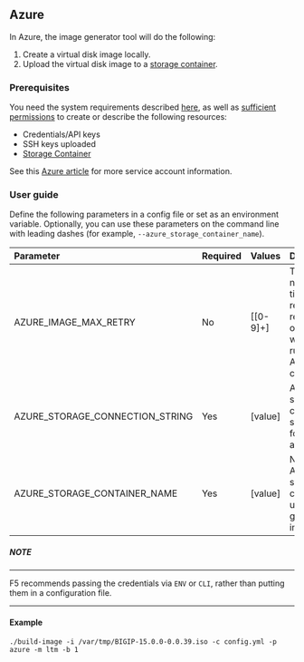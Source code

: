 ## Azure

In Azure, the image generator tool will do the following:

1. Create a virtual disk image locally.
2. Upload the virtual disk image to a [storage container][1].

### Prerequisites

You need the system requirements described [here][3], as well as [sufficient permissions][2] to create or describe the following resources:

* Credentials/API keys
* SSH keys uploaded
* [Storage Container][1]

See this [Azure article][2] for more service account information.


###  User guide

Define the following parameters in a config file or set as an environment variable.  Optionally, you can use these parameters on the command line with leading dashes (for example, `--azure_storage_container_name`).

|Parameter|Required|Values|Description|
|:--------|:-------|:-----|:----------|
|AZURE_IMAGE_MAX_RETRY|No|[[0-9]+]|The number of times to retry image related operations when running Azure commands.|
|AZURE_STORAGE_CONNECTION_STRING|Yes|[value]|Azure storage connection string used for account access.|
|AZURE_STORAGE_CONTAINER_NAME|Yes|[value]|Name of Azure storage container to use for generated images.|

##### NOTE
-----------

F5 recommends passing the credentials via `ENV` or `CLI`, rather than putting them in a configuration file.

-----------------

#### Example

```
./build-image -i /var/tmp/BIGIP-15.0.0-0.0.39.iso -c config.yml -p azure -m ltm -b 1

```
[1]: https://docs.microsoft.com/en-us/rest/api/storageservices/create-container
[2]: https://docs.microsoft.com/en-us/azure/active-directory/develop/howto-create-service-principal-portal
[3]: https://github.com/f5devcentral/f5-bigip-image-generator#image-generator-prerequisites


